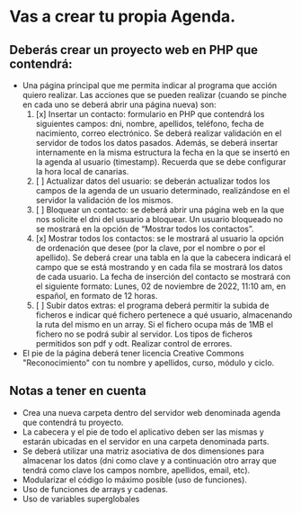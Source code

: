 # Vas a crear tu propia Agenda. 
## Deberás crear un proyecto web en PHP que contendrá:

- Una página principal que me permita indicar al programa que acción quiero realizar. Las acciones que se pueden realizar (cuando se pinche en cada uno se deberá abrir una página nueva) son:
  1. [x] Insertar un contacto: formulario en PHP que contendrá los siguientes campos: dni, nombre, apellidos, teléfono, fecha de nacimiento, correo electrónico. Se deberá realizar validación en el servidor de todos los datos pasados. Además, se deberá insertar internamente en la misma estructura la fecha en la que se insertó en la agenda al usuario (timestamp). Recuerda que se debe configurar la hora local de canarias.
  2. [ ] Actualizar datos del usuario: se deberán actualizar todos los campos de la agenda de un usuario determinado, realizándose en el servidor la validación de los mismos.
  3. [ ] Bloquear un contacto: se deberá abrir una página web en la que nos solicite el dni del usuario a bloquear. Un usuario bloqueado no se mostrará en la opción de “Mostrar todos los contactos”.
  4. [x] Mostrar todos los contactos: se le mostrará al usuario la opción de ordenación que desee (por la clave, por el nombre o por el apellido). Se deberá crear una tabla en la que la cabecera indicará el campo que se está mostrando y en cada fila se mostrará los datos de cada usuario. La fecha de inserción del contacto se mostrará con el siguiente formato: Lunes, 02 de noviembre de 2022, 11:10 am, en español, en formato de 12 horas.
  5. [ ] Subir datos extras: el programa deberá permitir la subida de ficheros e indicar qué fichero pertenece a qué usuario, almacenando la ruta del mismo en un array. Si el fichero ocupa más de 1MB el fichero no se podrá subir al servidor. Los tipos de ficheros permitidos son pdf y odt. Realizar control de errores.
- El pie de la página deberá tener licencia Creative Commons "Reconocimiento" con tu nombre y apellidos, curso, módulo y ciclo.

## Notas a tener en cuenta

- Crea una nueva carpeta dentro del servidor web denominada agenda que contendrá tu proyecto.
- La cabecera y el pie de todo el aplicativo deben ser las mismas y estarán ubicadas en el servidor en una carpeta denominada parts.
- Se deberá utilizar una matriz asociativa de dos dimensiones para almacenar los datos (dni como clave y a continuación otro array que tendrá como clave los campos nombre, apellidos, email, etc).
- Modularizar el código lo máximo posible (uso de funciones).
- Uso de funciones de arrays y cadenas.
- Uso de variables superglobales